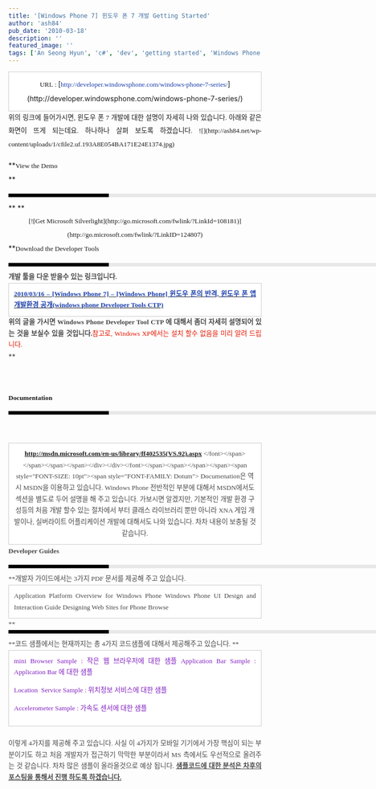 ```yaml
---
title: '[Windows Phone 7] 윈도우 폰 7 개발 Getting Started'
author: 'ash84'
pub_date: '2010-03-18'
description: ''
featured_image: ''
tags: ['An Seong Hyun', 'c#', 'dev', 'getting started', 'Windows Phone 7', 'Windows Phone Developer Tools CTP', '안성현', '윈도우 폰 개발', '윈도우폰']
---
```



<div style="TEXT-ALIGN: justify; LINE-HEIGHT: 2"></div><div style="TEXT-ALIGN: justify; LINE-HEIGHT: 2"><div class="txc-textbox" style="BORDER-BOTTOM: #cbcbcb 1px solid; BORDER-LEFT: #cbcbcb 1px solid; PADDING-BOTTOM: 10px; BACKGROUND-COLOR: #ffffff; PADDING-LEFT: 10px; PADDING-RIGHT: 10px; BORDER-TOP: #cbcbcb 1px solid; BORDER-RIGHT: #cbcbcb 1px solid; PADDING-TOP: 10px"><div style="TEXT-ALIGN: center"><span style="FONT-SIZE: 10pt"><span style="FONT-FAMILY: Dotum">URL : </span></span>[<font color="#193da9"><span style="FONT-SIZE: 10pt"><span style="FONT-FAMILY: Dotum">http://developer.windowsphone.com/windows-phone-7-series/</span></span></font>](http://developer.windowsphone.com/windows-phone-7-series/)</div></div></div><div style="TEXT-ALIGN: justify; LINE-HEIGHT: 2">  
<span style="FONT-SIZE: 10pt"><span style="FONT-FAMILY: Dotum">위의 링크에 들어가시면, 윈도우 폰 7 개발에 대한 설명이 자세히 나와 있습니다. 아래와 같은 화면이 뜨게 되는데요. 하나하나 살펴 보도록 하겠습니다. </span></span><span style="FONT-SIZE: 10pt"><span style="FONT-FAMILY: Dotum">![](http://ash84.net/wp-content/uploads/1/cfile2.uf.193A8E054BA171E24E1374.jpg)</span></span>

**<span style="FONT-SIZE: 10pt"><span style="FONT-FAMILY: Dotum">View the Demo</span></span>  
**

</div><div style="TEXT-ALIGN: justify; LINE-HEIGHT: 2"><div style="BORDER-LEFT: #000000 200px solid; PADDING-BOTTOM: 3px; BACKGROUND-COLOR: #e8e8e8; PADDING-LEFT: 6px; WIDTH: 690px; PADDING-RIGHT: 6px; FONT: bold 1pt/1 나눔고딕, Sans-serif; MARGIN-BOTTOM: 10px; HEIGHT: 1px; COLOR: #fff; PADDING-TOP: 3px"><span style="FONT-SIZE: 11pt"><span style="FONT-SIZE: 10pt"><span style="FONT-SIZE: 11pt"><span style="FONT-SIZE: 10pt"><span style="FONT-SIZE: 10pt"><span style="FONT-FAMILY: Batang"><span style="FONT-SIZE: 11pt"><span style="FONT-SIZE: 1pt"></span></span></span></span></span></span></span></span></div><div style="LINE-HEIGHT: 1.7">**<span style="FONT-FAMILY: Dotum"><font color="#474747"><span style="FONT-SIZE: 10pt"><span style="FONT-FAMILY: Dotum">﻿</span></span></font></span>  
**</div></div><div style="TEXT-ALIGN: justify; LINE-HEIGHT: 2"></div><div style="TEXT-ALIGN: justify; LINE-HEIGHT: 2"><span style="FONT-SIZE: 10pt"><span style="FONT-FAMILY: Dotum"><center>  
<object data="data:application/x-silverlight-2," height="384" type="application/x-silverlight-2" width="512"><param name="source" value="http://channel9.msdn.com/App_Themes/default/VideoPlayer10_01_18.xap"></param><param name="initParams" value="deferredLoad=true,duration=0,m=http://ecn.channel9.msdn.com/o9/ch9/5/3/9/8/2/5/FirstLookWindowsPhone7_ch9.wmv,autostart=false,autohide=true,showembed=true, thumbnail=http://ecn.channel9.msdn.com/o9/ch9/wp7_512_thumb.png, postid=526720"></param><param name="background" value="#00FFFFFF"></param>[![Get Microsoft Silverlight](http://go.microsoft.com/fwlink/?LinkId=108181)](http://go.microsoft.com/fwlink/?LinkID=124807)</object>  
</center></span></span><span style="FONT-SIZE: 10pt"><span style="FONT-FAMILY: Dotum"></span></span></div><div style="TEXT-ALIGN: justify; LINE-HEIGHT: 2">**<span style="FONT-SIZE: 10pt"><span style="FONT-FAMILY: Dotum">Download the Developer Tools</span></span>

**<span style="FONT-SIZE: 10pt"><span style="FONT-FAMILY: Dotum"></span></span></div><div style="TEXT-ALIGN: justify; LINE-HEIGHT: 2"><div style="BORDER-LEFT: #000000 200px solid; PADDING-BOTTOM: 3px; BACKGROUND-COLOR: #e8e8e8; PADDING-LEFT: 6px; WIDTH: 690px; PADDING-RIGHT: 6px; FONT: bold 1pt/1 나눔고딕, Sans-serif; MARGIN-BOTTOM: 10px; HEIGHT: 1px; COLOR: #fff; PADDING-TOP: 3px"><span style="FONT-SIZE: 11pt"><span style="FONT-SIZE: 10pt"><span style="FONT-SIZE: 11pt"><span style="FONT-SIZE: 10pt"><span style="FONT-SIZE: 10pt"><span style="FONT-FAMILY: Batang"><span style="FONT-SIZE: 11pt"><span style="FONT-SIZE: 1pt"></span></span></span></span></span></span></span></span></div><div style="LINE-HEIGHT: 1.7"><span style="FONT-FAMILY: Dotum"><font color="#474747"><span style="FONT-SIZE: 10pt"><span style="FONT-FAMILY: Dotum">개발 툴을 다운 받을수 있는 링크입니다. </span></span><div class="txc-textbox" style="BORDER-BOTTOM: #cbcbcb 1px solid; BORDER-LEFT: #cbcbcb 1px solid; PADDING-BOTTOM: 10px; BACKGROUND-COLOR: #ffffff; PADDING-LEFT: 10px; PADDING-RIGHT: 10px; BORDER-TOP: #cbcbcb 1px solid; BORDER-RIGHT: #cbcbcb 1px solid; PADDING-TOP: 10px">[<font color="#193da9"><span style="FONT-SIZE: 10pt"><span style="FONT-FAMILY: Dotum">2010/03/16 – [Windows Phone 7] – [Windows Phone] 윈도우 폰의 반격, 윈도우 폰 앱 개발환경 공개(windows phone Developer Tools CTP)</span></span></font>](http://ash84.tistory.com/entry/윈도우-폰의-반격-윈도우-폰-앱-개발환경-공개)</div><span style="FONT-SIZE: 10pt"><span style="FONT-FAMILY: Dotum">위의 글을 가시면 Windows Phone Developer Tool CTP 에 대해서 좀더 자세히 설명되어 있는 것을 보실수 있을 것입니다.</span></span>**<span style="FONT-SIZE: 10pt"><span style="FONT-FAMILY: Dotum"><font color="#e31600">참고로, Windows XP에서는 설치 할수 없음을 미리 알려 드립니다.</font></span></span>  
**  
**<span style="FONT-SIZE: 10pt"><span style="FONT-FAMILY: Dotum">﻿</span></span>**

</font><span style="FONT-SIZE: 10pt">**<font color="#474747"><span style="FONT-SIZE: 10pt"><span style="FONT-FAMILY: Dotum">﻿</span></span></font><span style="FONT-FAMILY: Dotum"><font color="#474747"><span style="FONT-SIZE: 10pt"><span style="FONT-FAMILY: Dotum">﻿</span></span></font><span style="FONT-SIZE: 10pt"><font color="#474747"><span style="FONT-SIZE: 10pt"><span style="FONT-FAMILY: Dotum">﻿ </span></span></font></span></span>**</span></span>  
**<span style="FONT-SIZE: 10pt"><span style="FONT-FAMILY: Dotum">Documentation </span></span>**</div></div><div style="TEXT-ALIGN: justify; LINE-HEIGHT: 2"><div style="BORDER-LEFT: #000000 200px solid; PADDING-BOTTOM: 3px; BACKGROUND-COLOR: #e8e8e8; PADDING-LEFT: 6px; WIDTH: 690px; PADDING-RIGHT: 6px; FONT: bold 1pt/1 나눔고딕, Sans-serif; MARGIN-BOTTOM: 10px; HEIGHT: 1px; COLOR: #fff; PADDING-TOP: 3px"><span style="FONT-SIZE: 11pt"><span style="FONT-SIZE: 10pt"><span style="FONT-SIZE: 11pt"><span style="FONT-SIZE: 10pt"><span style="FONT-SIZE: 10pt"><span style="FONT-FAMILY: Batang"><span style="FONT-SIZE: 11pt"><span style="FONT-SIZE: 1pt"></span></span></span></span></span></span></span></span></div><div style="LINE-HEIGHT: 1.7"><span style="FONT-FAMILY: Dotum"><font color="#474747">  
**<span style="FONT-SIZE: 10pt"><span style="FONT-FAMILY: Dotum">﻿</span></span>**</font><span style="FONT-SIZE: 10pt"><font color="#474747">**<span style="FONT-SIZE: 10pt"><span style="FONT-FAMILY: Dotum">﻿</span></span>**</font><span style="FONT-FAMILY: Dotum"><font color="#474747">**<span style="FONT-SIZE: 10pt"><span style="FONT-FAMILY: Dotum">﻿</span></span>**</font><span style="FONT-SIZE: 10pt"><font color="#474747">**<span style="FONT-SIZE: 10pt"><span style="FONT-FAMILY: Dotum">﻿ </span></span>**<div class="txc-textbox" style="BORDER-BOTTOM: #cbcbcb 1px solid; BORDER-LEFT: #cbcbcb 1px solid; PADDING-BOTTOM: 10px; BACKGROUND-COLOR: #ffffff; PADDING-LEFT: 10px; PADDING-RIGHT: 10px; BORDER-TOP: #cbcbcb 1px solid; BORDER-RIGHT: #cbcbcb 1px solid; PADDING-TOP: 10px"><div style="TEXT-ALIGN: center"><span style="FONT-FAMILY: Dotum"><span style="FONT-SIZE: 10pt"><span style="FONT-FAMILY: Dotum"><span style="FONT-SIZE: 10pt"><font color="#474747">[**<span style="FONT-SIZE: 10pt"><span style="FONT-FAMILY: Dotum">http://msdn.microsoft.com/en-us/library/ff402535(VS.92).aspx</span></span>**](http://msdn.microsoft.com/en-us/library/ff402535(VS.92).aspx)  
</font></span></span></span></span></div></div></font></span></span></span></span><span style="FONT-SIZE: 10pt"><span style="FONT-FAMILY: Dotum">  
 Documenation은 역시 MSDN을 이용하고 있습니다. Windows Phone 전반적인 부분에 대해서 MSDN에서도 섹션을 별도로 두어 설명을 해 주고 있습니다. 가보시면 알겠지만, 기본적인 개발 환경 구성등의 처음 개발 할수 있는 절차에서 부터 클래스 라이브러리 뿐만 아니라 XNA 게임 개발이나, 실버라이트 어플리케이션 개발에 대해서도 나와 있습니다. 차차 내용이 보충될 것 같습니다. </span></span></div></div><div style="TEXT-ALIGN: justify; LINE-HEIGHT: 2">**<span style="FONT-SIZE: 10pt"><span style="FONT-FAMILY: Dotum">Developer Guides</span></span>**<span style="FONT-SIZE: 10pt"><span style="FONT-FAMILY: Dotum"></span></span>

</div><div style="TEXT-ALIGN: justify; LINE-HEIGHT: 2"><div style="BORDER-LEFT: #000000 200px solid; PADDING-BOTTOM: 3px; BACKGROUND-COLOR: #e8e8e8; PADDING-LEFT: 6px; WIDTH: 690px; PADDING-RIGHT: 6px; FONT: bold 1pt/1 나눔고딕, Sans-serif; MARGIN-BOTTOM: 10px; HEIGHT: 1px; COLOR: #fff; PADDING-TOP: 3px"><span style="FONT-SIZE: 11pt"><span style="FONT-SIZE: 10pt"><span style="FONT-SIZE: 11pt"><span style="FONT-SIZE: 10pt"><span style="FONT-SIZE: 10pt"><span style="FONT-FAMILY: Batang"><span style="FONT-SIZE: 11pt"><span style="FONT-SIZE: 1pt"></span></span></span></span></span></span></span></span></div><div style="LINE-HEIGHT: 1.7">**<span style="FONT-FAMILY: Dotum"><font color="#474747"><span style="FONT-SIZE: 10pt"><span style="FONT-FAMILY: Dotum">﻿</span></span></font><span style="FONT-SIZE: 10pt"><font color="#474747"><span style="FONT-SIZE: 10pt"><span style="FONT-FAMILY: Dotum">﻿</span></span></font><span style="FONT-FAMILY: Dotum"><font color="#474747"><span style="FONT-SIZE: 10pt"><span style="FONT-FAMILY: Dotum">﻿</span></span></font><span style="FONT-SIZE: 10pt"><font color="#474747"><span style="FONT-SIZE: 10pt"><span style="FONT-FAMILY: Dotum">﻿개발자 가이드에서는 3가지 PDF 문서를 제공해 주고 있습니다. </span></span>  
</font></span></span></span></span>  
<span style="FONT-SIZE: 10pt"><span style="FONT-FAMILY: Dotum"><div class="txc-textbox" style="BORDER-BOTTOM: #cbcbcb 1px solid; BORDER-LEFT: #cbcbcb 1px solid; PADDING-BOTTOM: 10px; BACKGROUND-COLOR: #ffffff; PADDING-LEFT: 10px; PADDING-RIGHT: 10px; BORDER-TOP: #cbcbcb 1px solid; BORDER-RIGHT: #cbcbcb 1px solid; PADDING-TOP: 10px"><span style="FONT-SIZE: 10pt"><span style="FONT-FAMILY: Dotum">Application Platform Overview for Windows Phone</span></span>  
<span style="FONT-SIZE: 10pt"><span style="FONT-FAMILY: Dotum">Windows Phone UI Design and Interaction Guide</span></span>  
<span style="FONT-SIZE: 10pt"><span style="FONT-FAMILY: Dotum">Designing Web Sites for Phone Browse</span></span></div></span></span>**</div></div><div style="TEXT-ALIGN: justify; LINE-HEIGHT: 2"><div style="BORDER-LEFT: #000000 200px solid; PADDING-BOTTOM: 3px; BACKGROUND-COLOR: #e8e8e8; PADDING-LEFT: 6px; WIDTH: 690px; PADDING-RIGHT: 6px; FONT: bold 1pt/1 나눔고딕, Sans-serif; MARGIN-BOTTOM: 10px; HEIGHT: 1px; COLOR: #fff; PADDING-TOP: 3px"><span style="FONT-SIZE: 11pt"><span style="FONT-SIZE: 10pt"><span style="FONT-SIZE: 11pt"><span style="FONT-SIZE: 10pt"><span style="FONT-SIZE: 10pt"><span style="FONT-FAMILY: Batang"><span style="FONT-SIZE: 11pt"><span style="FONT-SIZE: 1pt"></span></span></span></span></span></span></span></span></div><div style="LINE-HEIGHT: 1.7">**<span style="FONT-FAMILY: Dotum"><font color="#474747"><span style="FONT-SIZE: 10pt"><span style="FONT-FAMILY: Dotum">﻿</span></span></font><span style="FONT-SIZE: 10pt"><font color="#474747"><span style="FONT-SIZE: 10pt"><span style="FONT-FAMILY: Dotum">﻿</span></span></font><span style="FONT-FAMILY: Dotum"><font color="#474747"><span style="FONT-SIZE: 10pt"><span style="FONT-FAMILY: Dotum">﻿</span></span></font><span style="FONT-SIZE: 10pt"><font color="#474747"><span style="FONT-SIZE: 10pt"><span style="FONT-FAMILY: Dotum">﻿코드 샘플에서는 현재까지는 총 4가지 코드샘플에 대해서 제공해주고 있습니다. </span></span>  
</font></span></span></span></span>**  
<span style="FONT-SIZE: 10pt"><span style="FONT-FAMILY: Dotum"><div class="txc-textbox" style="BORDER-BOTTOM: #cbcbcb 1px solid; BORDER-LEFT: #cbcbcb 1px solid; PADDING-BOTTOM: 10px; BACKGROUND-COLOR: #ffffff; PADDING-LEFT: 10px; PADDING-RIGHT: 10px; BORDER-TOP: #cbcbcb 1px solid; BORDER-RIGHT: #cbcbcb 1px solid; PADDING-TOP: 10px"><font color="#801fbf"><span style="FONT-SIZE: 10pt"><span style="FONT-FAMILY: Dotum">mini Browser Sample : 작은 웹 브라우저에 대한 샘플 </span></span><span style="FONT-SIZE: 10pt"><span style="FONT-FAMILY: Dotum">Application Bar Sample : Application Bar 에 대한 샘플 </span></span>

<span style="FONT-SIZE: 10pt"><span style="FONT-FAMILY: Dotum">Location  Service Sample : 위치정보 서비스에 대한 샘플 </span></span>

<span style="FONT-SIZE: 10pt"><span style="FONT-FAMILY: Dotum">Accelerometer Sample : 가속도 센서에 대한 샘플 </span></span>

</font></div></span></span>  
<span style="FONT-SIZE: 10pt"><span style="FONT-FAMILY: Dotum">이렇게 4가지를 제공해 주고 있습니다. 사실 이 4가지가 모바일 기기에서 가장 핵심이 되는 부분이기도 하고 처음 개발자가 접근하기 막막한 부분이라서 MS 측에서도 우선적으로 올려주는 것 같습니다. 차차 많은 샘플이 올라올것으로 예상 됩니다. **<u>샘플코드에 대한 분석은 차후의 포스팅을 통해서 진행 하도록 하겠습니다. </u>**

</span></span></div></div>

